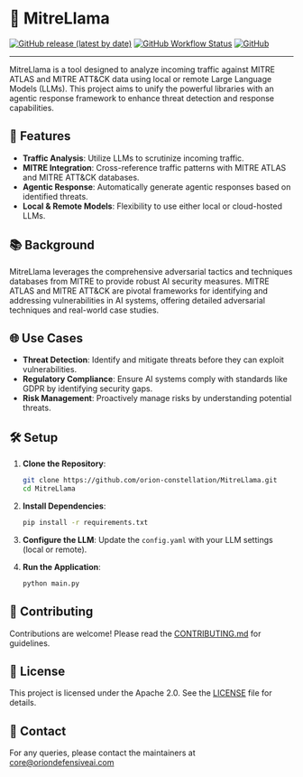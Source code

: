 # 🦙 MitreLlama
[![GitHub release (latest by date)](https://img.shields.io/github/v/release/orion-constellation/MitreLlama)](https://github.com/orion-constellation/MitreLlama.git)
[![GitHub Workflow Status](https://img.shields.io/github/actions/workflow/status/orion-constellation/MitreLlama/ci.yml)](https://github.com/orion-constellation/MitreLlama.git/actions)
[![GitHub](https://img.shields.io/github/license/orion-constellation/MitreLlama)](https://github.com/orion-constellation/MitreLlama/blob/main/LICENSE)

------------------

MitreLlama is a tool designed to analyze incoming traffic against MITRE ATLAS and MITRE ATT&CK data using local or remote Large Language Models (LLMs). This project aims to unify the powerful libraries with an agentic response framework to enhance threat detection and response capabilities.

## 🚀 Features

- **Traffic Analysis**: Utilize LLMs to scrutinize incoming traffic.
- **MITRE Integration**: Cross-reference traffic patterns with MITRE ATLAS and MITRE ATT&CK databases.
- **Agentic Response**: Automatically generate agentic responses based on identified threats.
- **Local & Remote Models**: Flexibility to use either local or cloud-hosted LLMs.

## 📚 Background

MitreLlama leverages the comprehensive adversarial tactics and techniques databases from MITRE to provide robust AI security measures. MITRE ATLAS and MITRE ATT&CK are pivotal frameworks for identifying and addressing vulnerabilities in AI systems, offering detailed adversarial techniques and real-world case studies.

## 🌐 Use Cases

- **Threat Detection**: Identify and mitigate threats before they can exploit vulnerabilities.
- **Regulatory Compliance**: Ensure AI systems comply with standards like GDPR by identifying security gaps.
- **Risk Management**: Proactively manage risks by understanding potential threats.

## 🛠️ Setup

1. **Clone the Repository**:
   ```bash
   git clone https://github.com/orion-constellation/MitreLlama.git
   cd MitreLlama
   ```

2. **Install Dependencies**:
   ```bash
   pip install -r requirements.txt
   ```

3. **Configure the LLM**:
   Update the `config.yaml` with your LLM settings (local or remote).

4. **Run the Application**:
   ```bash
   python main.py
   ```

## 🤝 Contributing

Contributions are welcome! Please read the [CONTRIBUTING.md](https://github.com/orion-constellation/MitreLlama/blob/main/CONTRIBUTING.md) for guidelines.

## 📄 License

This project is licensed under the Apache 2.0. See the [LICENSE](https://github.com/orion-constellation/MitreLlama/blob/main/LICENSE) file for details.

## 📧 Contact

For any queries, please contact the maintainers at core@oriondefensiveai.com 
